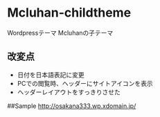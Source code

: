 # Mcluhan-childtheme
Wordpressテーマ Mcluhanの子テーマ

## 改変点
* 日付を日本語表記に変更
* PCでの閲覧時、ヘッダーにサイトアイコンを表示
* ヘッダーレイアウトをすっきりさせた

##Sample
http://osakana333.wp.xdomain.jp/
